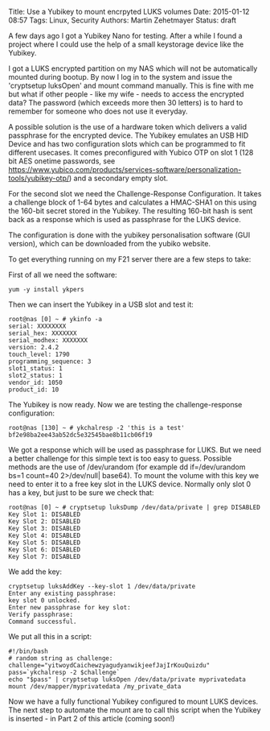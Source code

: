 Title: Use a Yubikey to mount encrpyted LUKS volumes
Date: 2015-01-12 08:57
Tags: Linux, Security
Authors: Martin Zehetmayer
Status: draft

A few days ago I got a Yubikey Nano for testing. After a while I found a project where
I could use the help of a small keystorage device like the Yubikey. 

I got a LUKS encrypted partition on my NAS which will not be automatically mounted during
bootup. By now I log in to the system and issue the 'cryptsetup luksOpen' and mount command
manually. This is fine with me but what if other people - like my wife - needs to access
the encrypted data? The password (which exceeds more then 30 letters) is to hard to remember
for someone who does not use it everyday. 

A possible solution is the use of a hardware token which delivers a valid passphrase for the
encrypted device. The Yubikey emulates an USB HID Device and has two configuration slots which
can be programmed to fit different usecases. It comes preconfigured with Yubico OTP on slot 1
(128 bit AES onetime passwords, see https://www.yubico.com/products/services-software/personalization-tools/yubikey-otp/) and a secondary empty slot. 

For the second slot we need the Challenge-Response Configuration. It takes a challenge block of 1-64 bytes and calculates a HMAC-SHA1 on this using the 160-bit secret stored in the Yubikey. The resulting 160-bit hash is sent back as a response which is used as passphrase for the LUKS device. 

The configuration is done with the yubikey personalisation software (GUI version), which can be downloaded from the yubiko website.


To get everything running on my F21 server there are a few steps to take: 

First of all we need the software:

    yum -y install ykpers


Then we can insert the Yubikey in a USB slot and test it: 

    root@nas [0] ~ # ykinfo -a
    serial: XXXXXXXX
    serial_hex: XXXXXXX
    serial_modhex: XXXXXXX
    version: 2.4.2
    touch_level: 1790
    programming_sequence: 3
    slot1_status: 1
    slot2_status: 1
    vendor_id: 1050
    product_id: 10


The Yubikey is now ready. Now we are testing the challenge-response configuration: 

    root@nas [130] ~ # ykchalresp -2 'this is a test'
    bf2e98ba2ee43ab52dc5e32545bae8b11cb06f19

We got a response which will be used as passphrase for LUKS. But we need a better challenge for
this simple text is too easy to guess. Possible methods are the use of /dev/urandom (for example
dd if=/dev/urandom bs=1 count=40 2>/dev/null| base64). 
To mount the volume with this key we need to enter it to a free key slot in the LUKS device.
Normally only slot 0 has a key, but just to be sure we check that: 


    root@nas [0] ~ # cryptsetup luksDump /dev/data/private | grep DISABLED
    Key Slot 1: DISABLED
    Key Slot 2: DISABLED
    Key Slot 3: DISABLED
    Key Slot 4: DISABLED
    Key Slot 5: DISABLED
    Key Slot 6: DISABLED
    Key Slot 7: DISABLED

We add the key:

    cryptsetup luksAddKey --key-slot 1 /dev/data/private
    Enter any existing passphrase:
    key slot 0 unlocked.
    Enter new passphrase for key slot:
    Verify passphrase:
    Command successful.


We put all this in a script: 


    #!/bin/bash
    # random string as challenge: 
    challenge="yitwoydCaichewzyagudyanwikjeefJajIrKouQuizdu"
    pass=`ykchalresp -2 $challenge`
    echo "$pass" | cryptsetup luksOpen /dev/data/private myprivatedata
    mount /dev/mapper/myprivatedata /my_private_data


Now we have a fully functional Yubikey configured to mount LUKS devices.
The next step to automate the mount are to call this script when the Yubikey is inserted - 
in Part 2 of this article (coming soon!) 
